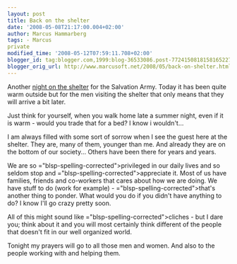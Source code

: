 ```yaml
---
layout: post
title: Back on the shelter
date: '2008-05-08T21:17:00.004+02:00'
author: Marcus Hammarberg
tags: - Marcus
private
modified_time: '2008-05-12T07:59:11.708+02:00'
blogger_id: tag:blogger.com,1999:blog-36533086.post-7724150818158165227
blogger_orig_url: http://www.marcusoft.net/2008/05/back-on-shelter.html
---
```


Another [night on the
shelter](http://www.marcusoft.net/2008/04/night-at-shelter.html) for the
Salvation Army. Today it has been quite warm outside but for the men
visiting the shelter that only means that they will arrive a bit
later.

Just think for yourself, when you walk home late a summer night, even if
it is warm - would you trade that for a bed? I know i wouldn't...

I am always filled with some sort of sorrow when I see the guest here at
the shelter. They are, many of them, younger than me. And already they
are on the bottom of our society... Others have been there for years and
years.

We are so <span>="blsp-spelling-corrected">privileged</span> in our daily <span
id="SPELLING_ERROR_1" class="blsp-spelling-corrected">lives</span> and
so seldom stop and <span>="blsp-spelling-corrected">appreciate</span> it. Most of us have
families, friends and co-workers that cares about how we are doing. We
have stuff to do (work for example) - <span>="blsp-spelling-corrected">that's</span> another thing to ponder.
What would you do if you didn't have anything to do? I know I'll go
crazy pretty soon.

All of this might sound like <span>="blsp-spelling-corrected">cliches</span> - but I dare you; think
about it and you will most certainly think different of the people that
doesn't fit in our well organized world.

Tonight my prayers will go to all those men and women. And also to the
people working with and helping them.
